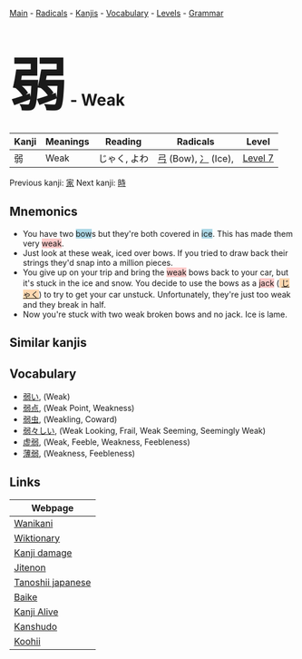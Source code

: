 <style> bigfont {font-size: 100px}</style>
[Main](../README.md) -
[Radicals](../radicals.md) -
[Kanjis](../kanjis.md) -
[Vocabulary](../vocabulary.md) -
[Levels](../levels.md) -
[Grammar](../grammar.md)
# <bigfont> 弱</bigfont> - Weak 

| Kanji | Meanings | Reading | Radicals | Level |
| --- | --- | --- | --- | --- |
| 弱 | Weak | じゃく, よわ | [弓](../radicals/弓.md) (Bow), [冫](../radicals/冫.md) (Ice),  | [Level 7](../levels/wk_level7.md) |

Previous kanji: [家](家.md) Next kanji: [時](時.md) 

## Mnemonics
 * You have two <span style="background-color:#ADD8E6"> bow</span>s but they're both covered in <span style="background-color:#ADD8E6"> ice</span>. This has made them very <span style="background-color:#ffcccb"> weak</span>.
* Just look at these weak, iced over bows. If you tried to draw back their strings they'd snap into a million pieces.
* You give up on your trip and bring the <span style="background-color:#ffcccb"> weak</span> bows back to your car, but it's stuck in the ice and snow. You decide to use the bows as a <span style="background-color:#ffcccb"> jack</span> (<span style="background-color:#fed8b1"> [じゃく](https://jisho.org/search/じゃく)</span>) to try to get your car unstuck. Unfortunately, they're just too weak and they break in half.
* Now you're stuck with two weak broken bows and no jack. Ice is lame.


## Similar kanjis
 


## Vocabulary
 * [弱い](../vocabulary/弱.md), (Weak)
* [弱点](../vocabulary/弱.md), (Weak Point, Weakness)
* [弱虫](../vocabulary/弱.md), (Weakling, Coward)
* [弱々しい](../vocabulary/弱.md), (Weak Looking, Frail, Weak Seeming, Seemingly Weak)
* [虚弱](../vocabulary/弱.md), (Weak, Feeble, Weakness, Feebleness)
* [薄弱](../vocabulary/弱.md), (Weakness, Feebleness)



## Links 

| Webpage |
| --- |
| [Wanikani          ](https://www.wanikani.com/kanji/弱) |
| [Wiktionary        ](https://en.wiktionary.org/wiki/弱) |
| [Kanji damage      ](http://www.kanjidamage.com/kanji/search?utf8=✓&q=弱) |
| [Jitenon           ](https://jitenon.com/kanji/弱) |
| [Tanoshii japanese ](https://www.tanoshiijapanese.com/dictionary/kanji.cfm?k=弱) |
| [Baike             ](https://baike.baidu.com/item/弱) |
| [Kanji Alive       ](https://app.kanjialive.com/弱) |
| [Kanshudo          ](https://www.kanshudo.com/searchmn?q=弱) |
| [Koohii            ](https://kanji.koohii.com/study/kanji/弱) |
